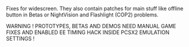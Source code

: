 Fixes for widescreen.
They also contain patches for main stuff like offline button in Betas or NightVision and Flashlight (COP2) problems.

WARNING ! PROTOTYPES, BETAS AND DEMOS NEED MANUAL GAME FIXES AND ENABLED EE TIMING HACK INSIDE PCSX2 EMULATION SETTINGS !
